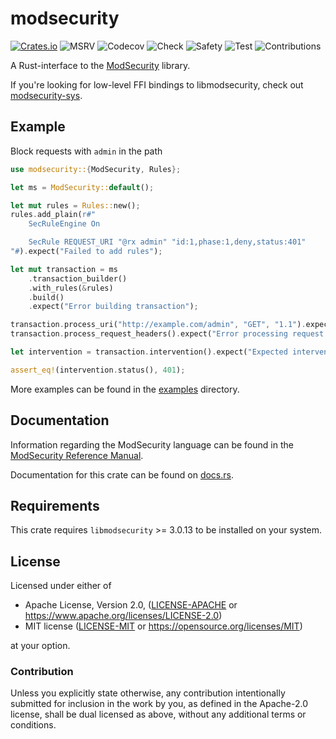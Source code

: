 # modsecurity

[![Crates.io](https://img.shields.io/crates/v/modsecurity.svg)](https://crates.io/crates/modsecurity) ![MSRV](https://img.shields.io/badge/msrv-1.58.1-orange) ![Codecov](https://codecov.io/gh/rkrishn7/rust-modsecurity/graph/badge.svg?token=CO5ZQ1UVYJ) ![Check](https://github.com/rkrishn7/rust-modsecurity/actions/workflows/check.yml/badge.svg) ![Safety](https://github.com/rkrishn7/rust-modsecurity/actions/workflows/safety.yml/badge.svg) ![Test](https://github.com/rkrishn7/rust-modsecurity/actions/workflows/test.yml/badge.svg) ![Contributions](https://img.shields.io/badge/contributions-welcome-green)


A Rust-interface to the [ModSecurity](https://github.com/owasp-modsecurity/ModSecurity/) library.

If you're looking for low-level FFI bindings to libmodsecurity, check out [modsecurity-sys](./modsecurity-sys/README.md).

## Example

Block requests with `admin` in the path

```rust
use modsecurity::{ModSecurity, Rules};

let ms = ModSecurity::default();

let mut rules = Rules::new();
rules.add_plain(r#"
    SecRuleEngine On

    SecRule REQUEST_URI "@rx admin" "id:1,phase:1,deny,status:401"
"#).expect("Failed to add rules");

let mut transaction = ms
    .transaction_builder()
    .with_rules(&rules)
    .build()
    .expect("Error building transaction");

transaction.process_uri("http://example.com/admin", "GET", "1.1").expect("Error processing URI");
transaction.process_request_headers().expect("Error processing request headers");

let intervention = transaction.intervention().expect("Expected intervention");

assert_eq!(intervention.status(), 401);
```

More examples can be found in the [examples](./examples) directory.

## Documentation

Information regarding the ModSecurity language can be found in the [ModSecurity Reference Manual](https://github.com/owasp-modsecurity/ModSecurity/wiki/Reference-Manual-(v3.x)).

Documentation for this crate can be found on [docs.rs](https://docs.rs/modsecurity).

## Requirements

This crate requires `libmodsecurity` >= 3.0.13 to be installed on your system.

## License

Licensed under either of

* Apache License, Version 2.0, ([LICENSE-APACHE](LICENSE-APACHE) or https://www.apache.org/licenses/LICENSE-2.0)
* MIT license ([LICENSE-MIT](LICENSE-MIT) or https://opensource.org/licenses/MIT)

at your option.

### Contribution

Unless you explicitly state otherwise, any contribution intentionally
submitted for inclusion in the work by you, as defined in the Apache-2.0
license, shall be dual licensed as above, without any additional terms or
conditions.
